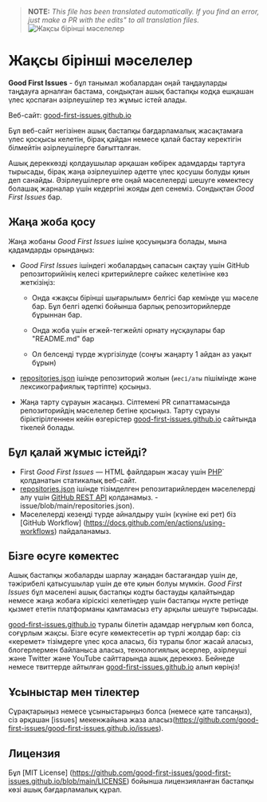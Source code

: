 >**NOTE:** _This file has been translated automatically. If you find an error, just make a PR with the edits" to all translation files._
![Жақсы бірінші мәселелер](../assets/github/social-preview.png)

# Жақсы бірінші мәселелер

**Good First Issues** - бұл танымал жобалардан оңай таңдауларды таңдауға арналған бастама, сондықтан ашық бастапқы кодқа ешқашан үлес қоспаған әзірлеушілер тез жұмыс істей алады.

Веб-сайт: [good-first-issues.github.io](https://good-first-issues.github.io)

Бұл веб-сайт негізінен ашық бастапқы бағдарламалық жасақтамаға үлес қосқысы келетін, бірақ қайдан немесе қалай бастау керектігін білмейтін әзірлеушілерге бағытталған.

Ашық дереккөзді қолдаушылар әрқашан көбірек адамдарды тартуға тырысады, бірақ жаңа әзірлеушілер әдетте үлес қосушы болуды қиын деп санайды. Әзірлеушілерге өте оңай мәселелерді шешуге көмектесу болашақ жарналар үшін кедергіні жояды деп сенеміз. Сондықтан *Good First Issues* бар.

## Жаңа жоба қосу

Жаңа жобаны *Good First Issues* ішіне қосуыңызға болады, мына қадамдарды орындаңыз:

- *Good First Issues* ішіндегі жобалардың сапасын сақтау үшін GitHub репозиторийінің келесі критерийлерге сәйкес келетініне көз жеткізіңіз:

     - Онда «жақсы бірінші шығарылым» белгісі бар кемінде үш мәселе бар. Бұл белгі әдепкі бойынша барлық репозиторийлерде бұрыннан бар.

     - Онда жоба үшін егжей-тегжейлі орнату нұсқаулары бар "README.md" бар

     - Ол белсенді түрде жүргізілуде (соңғы жаңарту 1 айдан аз уақыт бұрын)

- [repositories.json](https://github.com/gomzyakov/good-first-issue/blob/main/repositories.json) ішінде репозиторий жолын (`иесі/аты` пішімінде және лексикографиялық тәртіпте) қосыңыз.

- Жаңа тарту сұрауын жасаңыз. Сілтемені PR сипаттамасында репозиторийдің мәселелер бетіне қосыңыз. Тарту сұрауы біріктірілгеннен кейін өзгерістер [good-first-issues.github.io](https://good-first-issues.github.io) сайтында тікелей болады.

## Бұл қалай жұмыс істейді?

- First *Good First Issues* — HTML файлдарын жасау үшін [PHP](https://www.php.net)` қолданатын статикалық веб-сайт.
- [repositories.json](https://github.com/gomzyakov/good-first) ішінде тізімделген репозитарийлерден мәселелерді алу үшін [GitHub REST API](https://docs.github.com/en/rest) қолданамыз. -issue/blob/main/repositories.json).
- Мәселелерді кезеңді түрде айналдыру үшін (күніне екі рет) біз [GitHub Workflow] (https://docs.github.com/en/actions/using-workflows) пайдаланамыз.

## Бізге өсуге көмектес

Ашық бастапқы жобаларды шарлау жаңадан бастағандар үшін де, тәжірибелі қатысушылар үшін де өте қиын болуы мүмкін. *Good First Issues* бұл мәселені ашық бастапқы кодты бастауды қалайтындар немесе жаңа жобаға кіріскісі келетіндер үшін бастапқы нүкте ретінде қызмет ететін платформаны қамтамасыз ету арқылы шешуге тырысады.

[good-first-issues.github.io](https://good-first-issues.github.io) туралы білетін адамдар неғұрлым көп болса, соғұрлым жақсы. Бізге өсуге көмектесетін әр түрлі жолдар бар: сіз «керемет» тізімдерге үлес қоса аласыз, біз туралы блог жасай аласыз, блогерлермен байланыса аласыз, технологиялық әсерлер, әзірлеуші ​​және Twitter және YouTube сайттарында ашық дереккөз. Бейнеде немесе твиттерде айтылған [good-first-issues.github.io](https://good-first-issues.github.io) алып көріңіз!

## Ұсыныстар мен тілектер

Сұрақтарыңыз немесе ұсыныстарыңыз болса (немесе қате тапсаңыз), сіз әрқашан [issues] мекенжайына жаза аласыз(https://github.com/good-first-issues/good-first-issues.github.io/issues).

## Лицензия

Бұл [MIT License] (https://github.com/good-first-issues/good-first-issues.github.io/blob/main/LICENSE) бойынша лицензияланған бастапқы көзі ашық бағдарламалық құрал.
